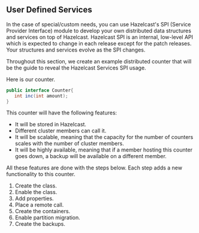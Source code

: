 

## User Defined Services

In the case of special/custom needs, you can use Hazelcast's SPI (Service Provider Interface) module to develop your own distributed data structures and services on top of Hazelcast. Hazelcast SPI is an internal, low-level API which is expected to change in each release except for the patch releases. Your structures and services evolve as the SPI changes. 

Throughout this section, we create an example distributed counter that will be the guide to reveal the Hazelcast Services SPI usage.

Here is our counter.

```java
public interface Counter{
   int inc(int amount);
}
```

This counter will have the following features:
- It will be stored in Hazelcast. 
- Different cluster members can call it. 
- It will be scalable, meaning that the capacity for the number of counters scales with the number of cluster members.
- It will be highly available, meaning that if a member hosting this counter goes down, a backup will be available on a different member.

All these features are done with the steps below. Each step adds a new functionality to this counter.

1. Create the class.
2. Enable the class.
3. Add properties.
5. Place a remote call.
5. Create the containers.
6. Enable partition migration.
6. Create the backups.



